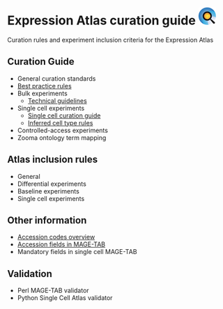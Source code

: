 # Expression Atlas curation guide  ![Atlas logo](images/Atlas_logo.png)
Curation rules and experiment inclusion criteria for the Expression Atlas

## Curation Guide
* General curation standards
* [Best practice rules](pages/best_practice_rules.md)
* Bulk experiments
    * [Technical guidelines](pages/bulk_technical_guide.md) 
* Single cell experiments
    * [Single cell curation guide](pages/single_cell_curation_guide.md)
    * [Inferred cell type rules](pages/inferred_cell_type.md)
* Controlled-access experiments
* Zooma ontology term mapping


## Atlas inclusion rules
* General
* Differential experiments
* Baseline experiments
* Single cell experiments


## Other information
* [Accession codes overview](pages/accession_codes.md)
* [Accession fields in MAGE-TAB](pages/accession_fields_in_magetab.md)
* Mandatory fields in single cell MAGE-TAB


## Validation
* Perl MAGE-TAB validator
* Python Single Cell Atlas validator
